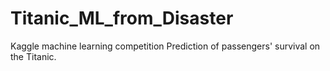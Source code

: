 # Titanic_ML_from_Disaster
Kaggle machine learning competition
Prediction of passengers' survival on the Titanic.
